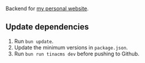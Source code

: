 Backend for [my personal website](https://lawrenceypil.com).

## Update dependencies
1. Run `bun update`.
2. Update the minimum versions in `package.json`.
3. Run `bun run tinacms dev` before pushing to Github.